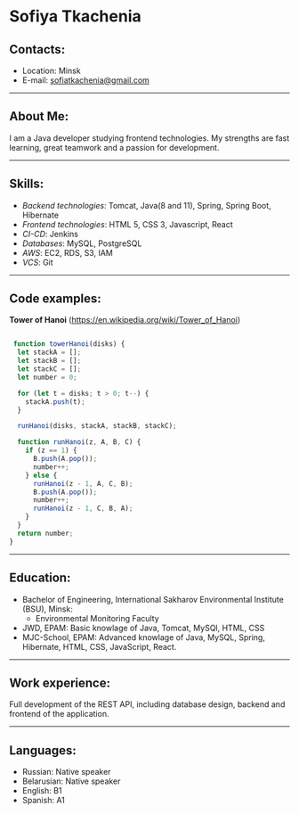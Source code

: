# Sofiya Tkachenia

## Contacts:
- Location: Minsk
- E-mail: sofiatkachenia@gmail.com
- - - 

## About Me:
I am a Java developer studying frontend technologies. My strengths are fast learning, great teamwork and a passion for development.
- - -

## Skills: 
 - _Backend technologies_: Tomcat, Java(8 and 11), Spring, Spring Boot, Hibernate
- _Frontend technologies_: HTML 5, CSS 3, Javascript, React
- _CI-CD_: Jenkins
- _Databases_: MySQL, PostgreSQL
- _AWS_: EC2, RDS, S3, IAM
- _VCS_: Git
- - -

## Code examples:

 __Tower of Hanoi__ (https://en.wikipedia.org/wiki/Tower_of_Hanoi)

```javascript

 function towerHanoi(disks) {
  let stackA = [];
  let stackB = [];
  let stackC = [];
  let number = 0;

  for (let t = disks; t > 0; t--) {
    stackA.push(t);
  }

  runHanoi(disks, stackA, stackB, stackC);

  function runHanoi(z, A, B, C) {
    if (z == 1) {
      B.push(A.pop());
      number++;
    } else {
      runHanoi(z - 1, A, C, B);
      B.push(A.pop());
      number++;
      runHanoi(z - 1, C, B, A);
    }
  }
  return number;
}
```
- - -
## Education:
- Bachelor of Engineering, International Sakharov Environmental Institute (BSU), Minsk:
    - Environmental Monitoring Faculty
- JWD, EPAM: Basic knowlage of Java, Tomcat, MySQl, HTML, CSS
- MJC-School, EPAM: Advanced knowlage of Java, MySQL, Spring, Hibernate, HTML, CSS, JavaScript, React.
- - -

## Work experience:
Full development of the REST API, including database design, backend and frontend of the application.
- - -

## Languages:
- Russian: Native speaker
- Belarusian: Native speaker
- English: B1
- Spanish: A1


